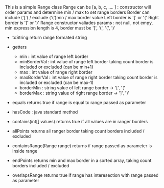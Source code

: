 This is a simple Range class
Range can be [a, b, c, .... ] : constructor will order params and determine min / max to set range borders
Border can include ('[') / exclude ('(')min / max border value
Left border is '[' or '('
Right border is ']' or ')'
Range constructor valiades params : not null, not empy, min expression length is 4, border must be '[', '(', '(', ')'
- toString return range formated string
- getters 
	- min : int value of range left border
	- minBorderVal : int value of range left border taking count border is included or excluded (can be min+1)
	- max : int value of range right border
	- maxBorderVal : int value of range right border taking count border is included or excluded (can be max-1)
	- borderMin : string value of left range border -> '[', '('
	- borderMax : string value of right range border -> ']', ')'

- equals returns true if range is equal to range passed as parameter
- hasCode : java standard method
	 
- contains(int[] values) returns true if all values are in ranger borders
- allPoints returns all ranger border taking count borders included / excluded
- containsRange(Range range) returns if range passed as parameter is inside range
- endPoints returns min and max border in a sorted array, taking count borders included / excluded
- overlapsRange returns true if range has interesection with range passed as parameter
